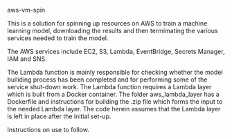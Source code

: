 aws-vm-spin

This is a solution for spinning up resources on AWS to train a machine learning model, downloading the results and then termimating the various services needed to train the model.

The AWS services include EC2, S3, Lambda, EventBridge, Secrets Manager, IAM and SNS.

The Lambda function is mainly responsible for checking whether the model builiding process has been completed and for performing some of the service shut-down work.  The Lambda function requires a Lambda layer which is built from a Docker container.  The folder aws_lambda_layer has a Dockerfile and instructions for building the .zip file which forms the input to the needed Lambda layer.  The code herein assumes that the Lambda layer is left in place after the initial set-up.

Instructions on use to follow.